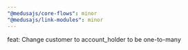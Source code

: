 ```yaml
---
"@medusajs/core-flows": minor
"@medusajs/link-modules": minor
---
```


feat: Change customer to account_holder to be one-to-many

